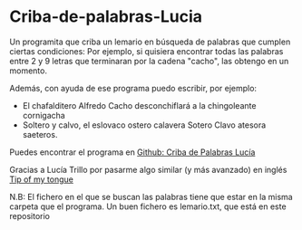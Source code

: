 # Criba-de-palabras-Lucia

Un programita que criba un lemario en búsqueda de palabras que cumplen ciertas condiciones: Por ejemplo, si quisiera encontrar todas las palabras entre 2 y 9 letras que terminaran por la cadena "cacho", las obtengo en un momento.

Además, con ayuda de ese programa puedo escribir, por ejemplo:

- El chafalditero Alfredo Cacho desconchiflará a la chingoleante cornigacha
- Soltero y calvo, el eslovaco ostero calavera Sotero Clavo atesora saeteros.

Puedes encontrar el programa en [Github: Criba de Palabras Lucía](https://github.com/NunoSempere/Criba-de-palabras-Lucia)

Gracias a Lucía Trillo por pasarme algo similar (y más avanzado) en inglés [Tip of my tongue](chir.ag/projects/tip-of-my-tongue/)

N.B: El fichero en el que se buscan las palabras tiene que estar en la misma carpeta que el programa.
  Un buen fichero es lemario.txt, que está en este repositorio
